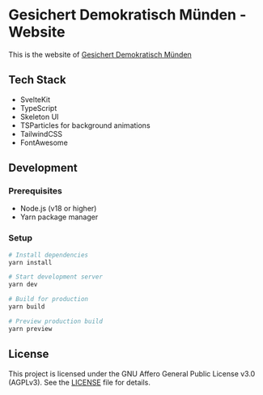 # Gesichert Demokratisch Münden - Website

This is the website of [Gesichert Demokratisch Münden](https://gesichertdemokratisch-muenden.de)

## Tech Stack

- SvelteKit
- TypeScript
- Skeleton UI
- TSParticles for background animations
- TailwindCSS
- FontAwesome

## Development

### Prerequisites

- Node.js (v18 or higher)
- Yarn package manager

### Setup

```bash
# Install dependencies
yarn install

# Start development server
yarn dev

# Build for production
yarn build

# Preview production build
yarn preview
```

## License

This project is licensed under the GNU Affero General Public License v3.0 (AGPLv3). See the [LICENSE](LICENSE) file for details.